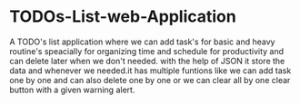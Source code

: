 # TODOs-List-web-Application
A TODO's list application where we can add task's for basic and heavy routine's speacially for organizing time and schedule for productivity and can delete later when we don't needed. with the help of JSON it store the data and whenever we needed.it has multiple funtions like we can add task one by one and can also delete one by one or we can clear all by one clear button with a given warning alert.

